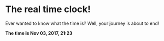 # The real time clock!

Ever wanted to know what the time is? Well, your journey is about to end!

**The time is Nov 03, 2017, 21:23**
